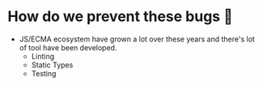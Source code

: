 # How do we prevent these bugs 🐞


-  JS/ECMA ecosystem have grown a lot over these years and there's lot of tool have been developed.
    - Linting
    - Static Types
    - Testing
